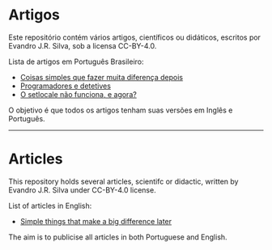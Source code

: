 # Artigos

Este repositório contém vários artigos, científicos ou didáticos, escritos por Evandro J.R. Silva, sob a licensa CC-BY-4.0.

Lista de artigos em Português Brasileiro:

* [Coisas simples que fazer muita diferença depois](Português/Coisas_simples.md)
* [Programadores e detetives](Português/Programadores_e_detetives.md)
* [O setlocale não funciona, e agora?](Português/Setlocale.md)

O objetivo é que todos os artigos tenham suas versões em Inglês e Português.

-----

# Articles

This repository holds several articles, scientifc or didactic, written by Evandro J.R. Silva under CC-BY-4.0 license.

List of articles in English:

* [Simple things that make a big difference later](English/Simple_things.md)

The aim is to publicise all articles in both Portuguese and English.